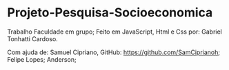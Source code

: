 # Projeto-Pesquisa-Socioeconomica
Trabalho Faculdade em grupo;
Feito em JavaScript, Html e Css por:
Gabriel Tonhatti Cardoso.

Com ajuda de:
Samuel Cipriano, GitHub: https://github.com/SamCiprianoh;
Felipe Lopes;
Anderson;
